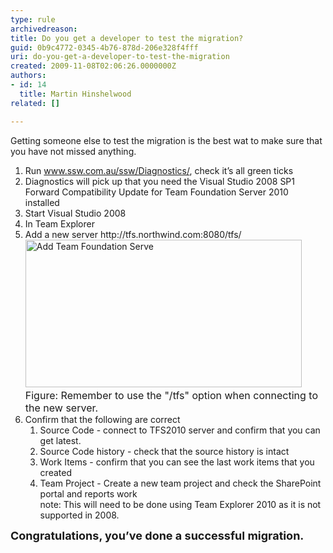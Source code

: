 ```yaml
---
type: rule
archivedreason: 
title: Do you get a developer to test the migration?
guid: 0b9c4772-0345-4b76-878d-206e328f4fff
uri: do-you-get-a-developer-to-test-the-migration
created: 2009-11-08T02:06:26.0000000Z
authors:
- id: 14
  title: Martin Hinshelwood
related: []

---
```




  <p>Getting someone else to test the migration is the best wat to make sure that you have not missed anything.</p>
<ol>
    <li>Run <span><a shape="rect" href="http&#58;//www.ssw.com.au/ssw/Diagnostics/" target="_blank">www.ssw.com.au/ssw/Diagnostics/</a></span>, check it’s all green ticks </li>
    <li>Diagnostics will pick up that you need the Visual Studio 2008 SP1 Forward Compatibility Update for Team Foundation Server 2010 installed&#160; </li>
    <li>Start Visual Studio 2008 </li>
    <li>In Team Explorer </li>
    <li>Add a new server http&#58;//tfs.northwind.com&#58;8080/tfs/&#160;<br>
    <span><img style="width&#58;442px;height&#58;236px;" alt="Add Team Foundation Serve" src="/TFS/RulesToBetterTFS2010Migration/PublishingImages/AddTeamFoundationServer.png" /></span>&#160;<br>
    <font class="ms-rteCustom-FigureNormal" size="+0">Figure&#58; Remember to use the &quot;/tfs&quot; option when connecting to the new server.</font></li>
    <li><span>Confirm that the following are correct</span>
    <ol>
        <li><span>Source Code</span> - connect to TFS2010 server and confirm that you can get latest.</li>
        <li><span>Source Code history</span> - check that the source history is intact</li>
        <li><span>Work Items</span> - confirm that you can see the last work items that you created</li>
        <li><span>Team Project - Create a new team project and check the SharePoint portal and reports work<br>
        note&#58; This will need to be done using Team Explorer 2010 as it is not supported in 2008.</span> </li>
    </ol>
    </li>
</ol>
<div><strong><span style="font-size&#58;large;">Congratulations, you’ve done a successful migration.</span></strong><br>
</div>
<div><br>
</div>

<br><excerpt class='endintro'></excerpt><br>



